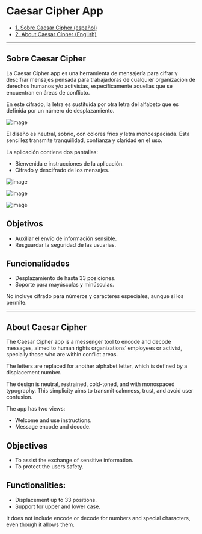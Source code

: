 # Caesar Cipher App

* [1. Sobre Caesar Cipher (español)](#sobre-caesar-cipher)
* [2. About Caesar Cipher (English)](#about-caesar-cipher)

***

## Sobre Caesar Cipher
La Caesar Cipher app es una herramienta de mensajería para cifrar y descifrar mensajes pensada para trabajadoras de cualquier organización de derechos humanos y/o activistas, específicamente aquellas que se encuentran en áreas de conflicto.

En este cifrado, la letra es sustituida por otra letra del alfabeto que es definida por un número de desplazamiento. 

![image](https://user-images.githubusercontent.com/113146161/226067322-c8274f69-c6e5-4ff1-9818-96302d11b503.png)

El diseño es neutral, sobrio, con colores fríos y letra monoespaciada. Esta sencillez transmite tranquilidad, confianza y claridad en el uso. 

La aplicación contiene dos pantallas:

- Bienvenida e instrucciones de la aplicación.
- Cifrado y descifrado de los mensajes.

![image](https://user-images.githubusercontent.com/113146161/226067381-7ee73498-68ef-4fc7-bbb7-a10409f18250.png)

![image](https://user-images.githubusercontent.com/113146161/226067454-d3efafc5-9e91-4a60-9806-f54452f5e164.png)

![image](https://user-images.githubusercontent.com/113146161/226067587-f669e6a1-2481-45cf-8a18-4acc409dd493.png)


## Objetivos
- Auxiliar el envío de información sensible.
- Resguardar la seguridad de las usuarias. 

## Funcionalidades

- Desplazamiento de hasta 33 posiciones.
- Soporte para mayúsculas y minúsculas.

No incluye cifrado para números y caracteres especiales, aunque sí los permite.

***

## About Caesar Cipher

The Caesar Cipher app is a messenger tool to encode and decode messages, aimed to human rights organizations’ employees or activist, specially those who are within conflict areas. 

The letters are replaced for another alphabet letter, which is defined by a displacement number. 

The design is neutral, restrained, cold-toned, and with monospaced typography. This simplicity aims to transmit calmness, trust, and avoid user confusion.

The app has two views:

- Welcome and use instructions.
- Message encode and decode.

## Objectives
- To assist the exchange of sensitive information.
- To protect the users safety. 

## Functionalities:

- Displacement up to 33 positions.
- Support for upper and lower case.

It does not include encode or decode for numbers and special characters, even though it allows them.
